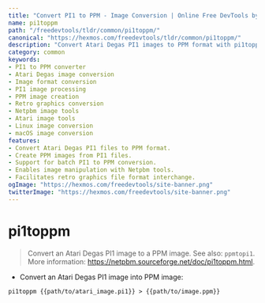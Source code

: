 ```yaml
---
title: "Convert PI1 to PPM - Image Conversion | Online Free DevTools by Hexmos"
name: pi1toppm
path: "/freedevtools/tldr/common/pi1toppm/"
canonical: "https://hexmos.com/freedevtools/tldr/common/pi1toppm/"
description: "Convert Atari Degas PI1 images to PPM format with pi1toppm. Fast image manipulation and file conversion for retro graphics. Free online tool, no registration required."
category: common
keywords:
- PI1 to PPM converter
- Atari Degas image conversion
- Image format conversion
- PI1 image processing
- PPM image creation
- Retro graphics conversion
- Netpbm image tools
- Atari image tools
- Linux image conversion
- macOS image conversion
features:
- Convert Atari Degas PI1 files to PPM format.
- Create PPM images from PI1 files.
- Support for batch PI1 to PPM conversion.
- Enables image manipulation with Netpbm tools.
- Facilitates retro graphics file format interchange.
ogImage: "https://hexmos.com/freedevtools/site-banner.png"
twitterImage: "https://hexmos.com/freedevtools/site-banner.png"
---
```


# pi1toppm

> Convert an Atari Degas PI1 image to a PPM image.
> See also: `ppmtopi1`.
> More information: <https://netpbm.sourceforge.net/doc/pi1toppm.html>.

- Convert an Atari Degas PI1 image into PPM image:

`pi1toppm {{path/to/atari_image.pi1}} > {{path/to/image.ppm}}`
